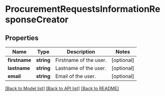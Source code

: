 # ProcurementRequestsInformationResponseCreator

## Properties
Name | Type | Description | Notes
------------ | ------------- | ------------- | -------------
**firstname** | **string** | Firstname of the user. | [optional] 
**lastname** | **string** | Lastname of the user. | [optional] 
**email** | **string** | Email of the user. | [optional] 

[[Back to Model list]](../README.md#documentation-for-models) [[Back to API list]](../README.md#documentation-for-api-endpoints) [[Back to README]](../README.md)


